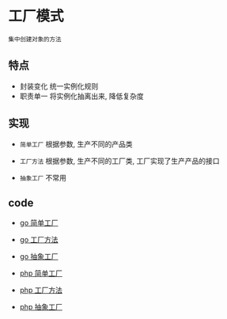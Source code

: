 # 工厂模式

    集中创建对象的方法

## 特点

- 封装变化 统一实例化规则
- 职责单一 将实例化抽离出来, 降低复杂度

## 实现

- `简单工厂` 根据参数, 生产不同的产品类

- `工厂方法` 根据参数, 生产不同的工厂类, 工厂实现了生产产品的接口

- `抽象工厂` 不常用

## code

- [go 简单工厂](../script/go/dp/factory-simple.go)
- [go 工厂方法](../script/go/dp/factory-method.go)
- [go 抽象工厂](../script/go/dp/factory-abstract.go)

- [php 简单工厂](src/php_design_patterns/simple_factory/simple_factory.php)
- [php 工厂方法](src/php_design_patterns/factory_method/factory_method.php)
- [php 抽象工厂](src/php_design_patterns/abstract_factory/abstract_factory.php)
